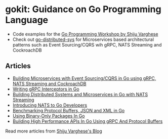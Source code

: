 # gokit: Guidance on Go Programming Language
* Code examples for the [Go Programming Workshop by Shiju Varghese](https://github.com/shijuvar/gokit/blob/master/training/README.md)
* Check out [go-distributed-sys](https://github.com/shijuvar/go-distributed-sys) for Microservices based architectural patterns such as Event Sourcing/CQRS wih gRPC, NATS Streaming and CockroachDB

## Articles
* [Building Microservices with Event Sourcing/CQRS in Go using gRPC, NATS Streaming and CockroachDB](https://medium.com/@shijuvar/building-microservices-with-event-sourcing-cqrs-in-go-using-grpc-nats-streaming-and-cockroachdb-983f650452aa)
* [Writing gRPC Interceptors in Go](https://medium.com/@shijuvar/writing-grpc-interceptors-in-go-bf3e7671fe48)
* [Building Distributed Systems and Microservices in Go with NATS Streaming](https://medium.com/@shijuvar/building-distributed-systems-and-microservices-in-go-with-nats-streaming-d8b4baa633a2)
* [Introducing NATS to Go Developers](https://medium.com/@shijuvar/introducing-nats-to-go-developers-3cfcb98c21d0)
* [Benchmarking Protocol Buffers, JSON and XML in Go](https://medium.com/@shijuvar/benchmarking-protocol-buffers-json-and-xml-in-go-57fa89b8525)
* [Using Binary-Only Packages In Go](https://medium.com/@shijuvar/using-binary-only-packages-in-go-667bd7b123c8)
* [Building High Performance APIs In Go Using gRPC And Protocol Buffers](https://medium.com/@shijuvar/building-high-performance-apis-in-go-using-grpc-and-protocol-buffers-2eda5b80771b)

Read more articles from [Shiju Varghese's Blog](https://medium.com/@shijuvar)
